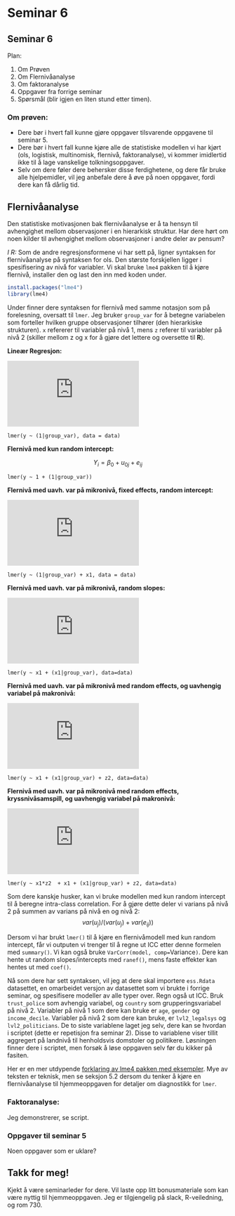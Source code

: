 # Seminar 6



## Seminar 6
Plan:
1. Om Prøven
2. Om Flernivåanalyse
3. Om faktoranalyse
4. Oppgaver fra forrige seminar
5. Spørsmål (blir igjen en liten stund etter timen).

### Om prøven:
* Dere bør i hvert fall kunne gjøre oppgaver tilsvarende oppgavene til seminar 5.
* Dere bør i hvert fall kunne kjøre alle de statistiske modellen vi har kjørt (ols, logistisk, multinomisk, flernivå, faktoranalyse), vi kommer imidlertid ikke til å lage vanskelige tolkningsoppgaver.
* Selv om dere føler dere behersker disse ferdighetene, og dere får bruke alle hjelpemidler, vil jeg anbefale dere å øve på noen oppgaver, fordi dere kan få dårlig tid.

## Flernivåanalyse
Den statistiske motivasjonen bak flernivåanalyse er å ta hensyn til avhengighet mellom observasjoner i en hierarkisk struktur. Har dere hørt om noen kilder til avhengighet mellom observasjoner i andre deler av pensum?

*I R:* Som de andre regresjonsformene vi har sett på, ligner syntaksen for flernivåanalyse på syntaksen for ols. Den største forskjellen ligger i spesifisering av nivå for variabler. Vi skal bruke `lme4` pakken til å kjøre flernivå, installer den og last den inn med koden under.


```r
install.packages("lme4")
library(lme4)
```



Under finner dere syntaksen for flernivå med samme notasjon som på forelesning, oversatt til `lmer`. Jeg bruker `group_var` for å betegne variabelen som forteller hvilken gruppe observasjoner tilhører (den hierarkiske strukturen). `x` refererer til variabler på nivå 1, mens `z` referer til variabler på nivå 2 (skiller mellom z og x for å gjøre det lettere og oversette til **R**).

**Lineær Regresjon:**

![](https://latex.codecogs.com/gif.latex?Y_%7Bi%7D%20%3D%20%5Cbeta_0%20&plus;%20%5Cbeta_1%20X_%7B1i%7D%20&plus;%20%5Cbeta_2%20X_%7B2i%7D%20&plus;%20e_i)

`lmer(y ~ (1|group_var), data = data)`

**Flernivå med kun random intercept:**

$$Y_i = \beta_{0} + u_{0j} + e_{ij}$$

`lmer(y ~ 1 + (1|group_var))`

**Flernivå med uavh. var på mikronivå, fixed effects, random intercept:** 

![](https://latex.codecogs.com/gif.latex?Y_i%20%3D%20%5Cbeta_%7B0%7D%20&plus;%20%5Cbeta_%7B1%7DX_%7B1ij%7D%20&plus;%20u_%7B0j%7D%20&plus;%20e_%7Bij%7D)

`lmer(y ~ (1|group_var) + x1, data = data)`

**Flernivå med uavh. var på mikronivå, random slopes:** 

![](https://latex.codecogs.com/gif.latex?Y_i%20%3D%20%5Cbeta_%7B0%7D%20&plus;%20%5Cbeta_%7B1%7DX_%7B1ij%7D%20&plus;%20u_%7B1j%7DX_%7B1ij%7D%20&plus;%20u_%7B0j%7D%20&plus;%20e_%7Bij%7D)

`lmer(y ~ x1 + (x1|group_var), data=data)`

**Flernivå med uavh. var på mikronivå med random effects, og uavhengig variabel på makronivå:** 

![](https://latex.codecogs.com/gif.latex?Y_i%20%3D%20%5Cbeta_%7B0%7D%20&plus;%20%5Cbeta_%7B1%7DX_%7B1ij%7D%20&plus;%20%5Cbeta_%7B2j%7D%20Z_%7B2j%7D%20&plus;%20&plus;%20u_%7B1j%7DX_%7B1ij%7D%20&plus;%20u_%7B0j%7D%20&plus;%20e_%7Bij%7D)

`lmer(y ~ x1 + (x1|group_var) + z2, data=data)`

**Flernivå med uavh. var på mikronivå med random effects, kryssnivåsamspill, og uavhengig variabel på makronivå:** 

![](https://latex.codecogs.com/gif.latex?Y_i%20%3D%20%5Cbeta_%7B0%7D%20&plus;%20%5Cbeta_%7B1%7DX_%7B1ij%7D%20&plus;%20%5Cbeta_%7B2j%7DZ_%7B2j%7D%20&plus;%20%5Cbeta_%7B3%7DX_%7B1ij%7DZ_%7B2j%7D%20&plus;%20&plus;%20u_%7B1j%7DX_%7B1ij%7D%20&plus;%20u_%7B0j%7D%20&plus;%20e_%7Bij%7D)

`lmer(y ~ x1*z2  + x1 + (x1|group_var) + z2, data=data)`

Som dere kanskje husker, kan vi bruke modellen med kun random intercept til å beregne intra-class correlation. For å gjøre dette deler vi varians på nivå 2 på summen av varians på nivå en og nivå 2: $$var(u_j)/(var(u_j) + var(e_{ij}))$$

Dersom vi har brukt `lmer()` til å kjøre en flernivåmodell med kun random intercept, får vi outputen vi trenger til å regne ut ICC etter denne formelen med `summary()`. Vi kan også bruke `VarCorr(model, comp=`Variance`)`. Dere kan hente ut random slopes/intercepts med `ranef()`, mens faste effekter kan hentes ut med `coef()`.

Nå som dere har sett syntaksen, vil jeg at dere skal importere `ess.Rdata` datasettet, en omarbeidet versjon av datasettet som vi brukte i forrige seminar, og spesifisere modeller av alle typer over. Regn også ut ICC. Bruk `trust_police` som avhengig variabel, og `country` som grupperingsvariabel på nivå 2. Variabler på nivå 1 som dere kan bruke er `age`, `gender` og `income_decile`. Variabler på nivå 2 som dere kan bruke, er `lvl2_legalsys` og `lvl2_politicians`. De to siste variablene laget jeg selv, dere kan se hvordan i scriptet (dette er repetisjon fra seminar 2). Disse to variablene viser tillit aggregert på landnivå til henholdsvis domstoler og politikere. Løsningen finner dere i scriptet, men forsøk å løse oppgaven selv før du kikker på fasiten.

Her er en mer utdypende [forklaring av lme4 pakken med eksempler](https://cran.r-project.org/web/packages/lme4/vignettes/lmer.pdf). Mye av teksten er teknisk, men se seksjon 5.2 dersom du tenker å kjøre en flernivåanalyse til hjemmeoppgaven for detaljer om diagnostikk for `lmer`.



### Faktoranalyse:
Jeg demonstrerer, se script.

### Oppgaver til seminar 5
Noen oppgaver som er uklare?

## Takk for meg!
Kjekt å være seminarleder for dere. Vil laste opp litt bonusmateriale som kan være nyttig til hjemmeoppgaven. Jeg er tilgjengelig på slack, R-veiledning, og rom 730.
